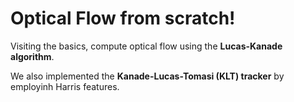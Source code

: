 # Optical Flow from scratch!

Visiting the basics, compute optical flow using the **Lucas-Kanade algorithm**.

We also implemented the **Kanade-Lucas-Tomasi (KLT) tracker** by employinh Harris features.
